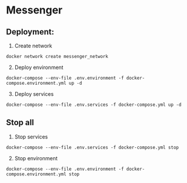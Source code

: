 # Messenger

## Deployment:

1. Create network

```
docker network create messenger_network
```

2. Deploy environment

```
docker-compose --env-file .env.environment -f docker-compose.environment.yml up -d
```

3. Deploy services

```
docker-compose --env-file .env.services -f docker-compose.yml up -d
```

## Stop all

1. Stop services

```
docker-compose --env-file .env.services -f docker-compose.yml stop
```

2. Stop environment

```
docker-compose --env-file .env.environment -f docker-compose.environment.yml stop
```



